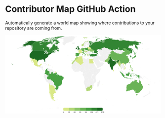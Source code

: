 # Contributor Map GitHub Action

Automatically generate a world map showing where contributions to your repository are coming from.

![freeCodeCamp contributor map](docs/main.svg)
